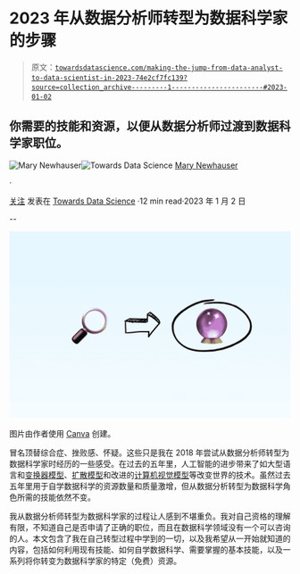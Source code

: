 # 2023 年从数据分析师转型为数据科学家的步骤

> 原文：[`towardsdatascience.com/making-the-jump-from-data-analyst-to-data-scientist-in-2023-74e2cf7fc139?source=collection_archive---------1-----------------------#2023-01-02`](https://towardsdatascience.com/making-the-jump-from-data-analyst-to-data-scientist-in-2023-74e2cf7fc139?source=collection_archive---------1-----------------------#2023-01-02)

## 你需要的技能和资源，以便从数据分析师过渡到数据科学家职位。

[](https://medium.com/@mary.newhauser?source=post_page-----74e2cf7fc139--------------------------------)![Mary Newhauser](https://medium.com/@mary.newhauser?source=post_page-----74e2cf7fc139--------------------------------)[](https://towardsdatascience.com/?source=post_page-----74e2cf7fc139--------------------------------)![Towards Data Science](https://towardsdatascience.com/?source=post_page-----74e2cf7fc139--------------------------------) [Mary Newhauser](https://medium.com/@mary.newhauser?source=post_page-----74e2cf7fc139--------------------------------)

·

[关注](https://medium.com/m/signin?actionUrl=https%3A%2F%2Fmedium.com%2F_%2Fsubscribe%2Fuser%2F6b27bdb820b9&operation=register&redirect=https%3A%2F%2Ftowardsdatascience.com%2Fmaking-the-jump-from-data-analyst-to-data-scientist-in-2023-74e2cf7fc139&user=Mary+Newhauser&userId=6b27bdb820b9&source=post_page-6b27bdb820b9----74e2cf7fc139---------------------post_header-----------) 发表在 [Towards Data Science](https://towardsdatascience.com/?source=post_page-----74e2cf7fc139--------------------------------) ·12 min read·2023 年 1 月 2 日[](https://medium.com/m/signin?actionUrl=https%3A%2F%2Fmedium.com%2F_%2Fvote%2Ftowards-data-science%2F74e2cf7fc139&operation=register&redirect=https%3A%2F%2Ftowardsdatascience.com%2Fmaking-the-jump-from-data-analyst-to-data-scientist-in-2023-74e2cf7fc139&user=Mary+Newhauser&userId=6b27bdb820b9&source=-----74e2cf7fc139---------------------clap_footer-----------)

--

[](https://medium.com/m/signin?actionUrl=https%3A%2F%2Fmedium.com%2F_%2Fbookmark%2Fp%2F74e2cf7fc139&operation=register&redirect=https%3A%2F%2Ftowardsdatascience.com%2Fmaking-the-jump-from-data-analyst-to-data-scientist-in-2023-74e2cf7fc139&source=-----74e2cf7fc139---------------------bookmark_footer-----------)![](img/2ce4da868cc4bcbf2a3804a313e9a66c.png)

图片由作者使用 [Canva](http://www.canva.com) 创建。

冒名顶替综合症、挫败感、怀疑。这些只是我在 2018 年尝试从数据分析师转型为数据科学家时经历的一些感受。在过去的五年里，人工智能的进步带来了如大型语言和[变换器模型](https://jalammar.github.io/illustrated-transformer/)、[扩散模型](https://www.assemblyai.com/blog/diffusion-models-for-machine-learning-introduction/)和改进的[计算机视觉模型](https://www.forbes.com/sites/sabbirrangwala/2022/10/04/advances-in-computer-vision-propel-transportation-autonomy/?sh=62e60f44147f)等改变世界的技术。虽然过去五年里用于自学数据科学的资源数量和质量激增，但从数据分析转型为数据科学角色所需的技能依然不变。

我从数据分析师转型为数据科学家的过程让人感到不堪重负。我对自己资格的理解有限，不知道自己是否申请了正确的职位，而且在数据科学领域没有一个可以咨询的人。本文包含了我在自己转型过程中学到的一切，以及我希望从一开始就知道的内容，包括如何利用现有技能、如何自学数据科学、需要掌握的基本技能，以及一系列将你转变为数据科学家的特定（免费）资源。
